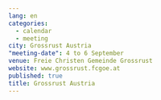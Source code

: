 ```yaml
---
lang: en
categories: 
  - calendar
  - meeting
city: Grossrust Austria
"meeting-date": 4 to 6 September
venue: Freie Christen Gemeinde Grossrust
website: www.grossrust.fcgoe.at
published: true
title: Grossrust Austria
---
```




